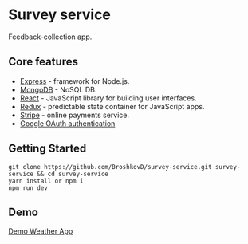 # Survey service

Feedback-collection app.

## Core features

* [Express](http://expressjs.com/) -  framework for Node.js. 
* [MongoDB](https://www.mongodb.com/) -  NoSQL DB.
* [React](https://facebook.github.io/react-native/) - JavaScript library for building user interfaces.
* [Redux](https://github.com/reactjs/redux) -  predictable state container for JavaScript apps.
* [Stripe](https://stripe.com/) -  online payments service.
* [Google OAuth authentication](https://developers.google.com/identity/protocols/OAuth2)

## Getting Started

```
git clone https://github.com/BroshkovD/survey-service.git survey-service && cd survey-service
yarn install or npm i
npm run dev
```

## Demo

[Demo Weather App](https://calm-mesa-82951.herokuapp.com/)
